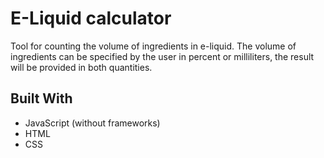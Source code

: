 # E-Liquid calculator

Tool for counting the volume of ingredients in e-liquid. The volume of ingredients can be specified by the user in percent or milliliters, the result will be provided in both quantities.

## Built With

* JavaScript (without frameworks)
* HTML
* CSS
